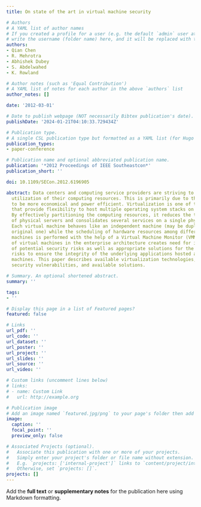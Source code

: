 ```yaml
---
title: On state of the art in virtual machine security

# Authors
# A YAML list of author names
# If you created a profile for a user (e.g. the default `admin` user at `content/authors/admin/`), 
# write the username (folder name) here, and it will be replaced with their full name and linked to their profile.
authors:
- Qian Chen
- R. Mehrotra
- Abhishek Dubey
- S. Abdelwahed
- K. Rowland

# Author notes (such as 'Equal Contribution')
# A YAML list of notes for each author in the above `authors` list
author_notes: []

date: '2012-03-01'

# Date to publish webpage (NOT necessarily Bibtex publication's date).
publishDate: '2024-01-21T04:10:33.729434Z'

# Publication type.
# A single CSL publication type but formatted as a YAML list (for Hugo requirements).
publication_types:
- paper-conference

# Publication name and optional abbreviated publication name.
publication: '*2012 Proceedings of IEEE Southeastcon*'
publication_short: ''

doi: 10.1109/SECon.2012.6196905

abstract: Data centers and computing service providers are striving to improve the
  utilization of their computing resources. This is primarily due to the need of resources
  to be more economical and power efficient. Virtualization is one of the concepts
  that provide flexibility to host multiple operating system stacks on a single hardware.
  By effectively partitioning the computing resources, it reduces the total number
  of physical servers and consolidates several services on a single physical rack.
  Each virtual machine behaves like an independent machine (may be duplicate of the
  original one) while the scheduling of hardware resources among different virtual
  machines is performed with the help of a Virtual Machine Monitor (VMM). Proliferation
  of virtual machines in the enterprise architecture creates need for identification
  of potential security risks as well as appropriate solutions for the identified
  risks to ensure the integrity of the underlying applications hosted at the virtual
  machines. This paper describes available virtualization technologies, corresponding
  security vulnerabilities, and available solutions.

# Summary. An optional shortened abstract.
summary: ''

tags:
- ''

# Display this page in a list of Featured pages?
featured: false

# Links
url_pdf: ''
url_code: ''
url_dataset: ''
url_poster: ''
url_project: ''
url_slides: ''
url_source: ''
url_video: ''

# Custom links (uncomment lines below)
# links:
# - name: Custom Link
#   url: http://example.org

# Publication image
# Add an image named `featured.jpg/png` to your page's folder then add a caption below.
image:
  caption: ''
  focal_point: ''
  preview_only: false

# Associated Projects (optional).
#   Associate this publication with one or more of your projects.
#   Simply enter your project's folder or file name without extension.
#   E.g. `projects: ['internal-project']` links to `content/project/internal-project/index.md`.
#   Otherwise, set `projects: []`.
projects: []
---
```


Add the **full text** or **supplementary notes** for the publication here using Markdown formatting.
